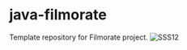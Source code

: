 # java-filmorate
Template repository for Filmorate project.
![SSS12](https://user-images.githubusercontent.com/104715944/198577914-230b39d4-54a4-41aa-8cc2-43af531c06a8.png)

